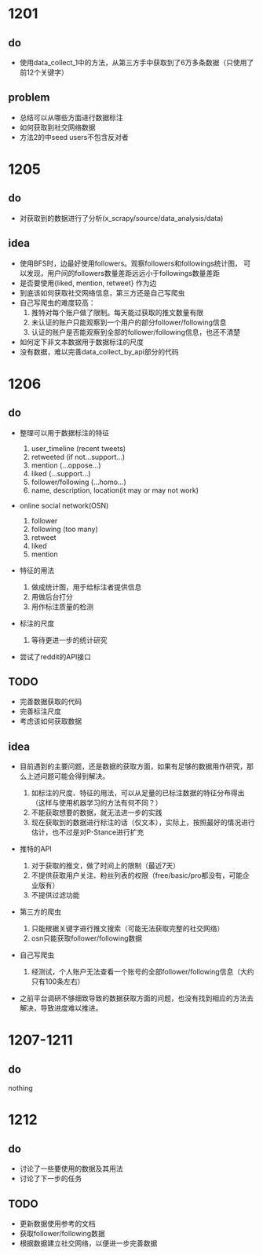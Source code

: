 # 1201
## do
* 使用data_collect_1中的方法，从第三方手中获取到了6万多条数据（只使用了前12个关键字）
## problem
* 总结可以从哪些方面进行数据标注
* 如何获取到社交网络数据
* 方法2的中seed users不包含反对者

# 1205
## do
* 对获取到的数据进行了分析(x_scrapy/source/data_analysis/data)
## idea
* 使用BFS时，边最好使用followers。观察followers和followings统计图，
可以发现，用户间的followers数量差距远远小于followings数量差距
* 是否要使用{liked, mention, retweet} 作为边
* 到底该如何获取社交网络信息，第三方还是自己写爬虫
* 自己写爬虫的难度较高：
  1. 推特对每个账户做了限制。每天能过获取的推文数量有限
  2. 未认证的账户只能观察到一个用户的部分follower/following信息
  3. 认证的账户是否能观察到全部的follower/following信息，也还不清楚
* 如何定下非文本数据用于数据标注的尺度
* 没有数据，难以完善data_collect_by_api部分的代码

# 1206
## do
* 整理可以用于数据标注的特征
  1. user_timeline (recent tweets)
  2. retweeted (if not...support...)
  3. mention (...oppose...)
  4. liked (...support...)
  5. follower/following (...homo...)
  6. name, description, location(it may or may not work)

* online social network(OSN)
  1. follower
  2. following (too many)
  3. retweet
  4. liked
  5. mention

* 特征的用法
  1. 做成统计图，用于给标注者提供信息
  2. 用做后台打分
  3. 用作标注质量的检测

* 标注的尺度
  1. 等待更进一步的统计研究

* 尝试了reddit的API接口

## TODO
* 完善数据获取的代码
* 完善标注尺度
* 考虑该如何获取数据

## idea
* 目前遇到的主要问题，还是数据的获取方面，如果有足够的数据用作研究，那么上述问题可能会得到解决。
  1. 如标注的尺度、特征的用法，可以从足量的已标注数据的特征分布得出（这样与使用机器学习的方法有何不同？）
  2. 不能获取想要的数据，就无法进一步的实践
  3. 现在获取到的数据进行标注的话（仅文本），实际上，按照最好的情况进行估计，也不过是对P-Stance进行扩充

* 推特的API
  1. 对于获取的推文，做了时间上的限制（最近7天）
  2. 不提供获取用户关注、粉丝列表的权限（free/basic/pro都没有，可能企业版有）
  3. 不提供过滤功能

* 第三方的爬虫
  1. 只能根据关键字进行推文搜索（可能无法获取完整的社交网络）
  2. osn只能获取follower/following数据
  
* 自己写爬虫
  1. 经测试，个人账户无法查看一个账号的全部follower/following信息（大约只有100条左右）

* 之前平台调研不够细致导致的数据获取方面的问题，也没有找到相应的方法去解决，导致进度难以推进。

# 1207-1211
## do
nothing

# 1212
## do
* 讨论了一些要使用的数据及其用法
* 讨论了下一步的任务

## TODO
* 更新数据使用参考的文档
* 获取follower/following数据
* 根据数据建立社交网络，以便进一步完善数据